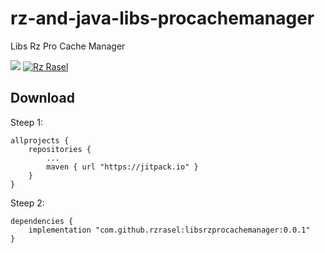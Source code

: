 # rz-and-java-libs-procachemanager
Libs Rz Pro Cache Manager

[![](https://jitpack.io/v/rzrasel/libsrzprocachemanager.svg)](https://jitpack.io/#rzrasel/libsrzprocachemanager)
[![Rz Rasel](https://img.shields.io/badge/Rz%20Rasel-LibsRzProCacheManager-orange.svg?style=flat)](https://github.com/rzrasel/libsrzprocachemanager)

Download
--------
Steep 1:

    allprojects { 
        repositories { 
            ... 
            maven { url "https://jitpack.io" } 
        } 
    }

Steep 2:

    dependencies {
        implementation "com.github.rzrasel:libsrzprocachemanager:0.0.1"
	}